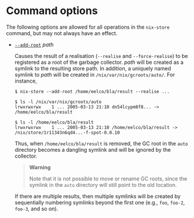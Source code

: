 # Command options

The following options are allowed for all operations in the `nix-store` command, but may not always have an effect.

- <span id="opt-add-root">[`--add-root`](#opt-add-root)</span> *path*

  Causes the result of a realisation (`--realise` and
  `--force-realise`) to be registered as a root of the garbage
  collector. *path* will be created as a symlink to the resulting
  store path. In addition, a uniquely named symlink to *path* will
  be created in `/nix/var/nix/gcroots/auto/`. For instance,

  ```console
  $ nix-store --add-root /home/eelco/bla/result --realise ...

  $ ls -l /nix/var/nix/gcroots/auto
  lrwxrwxrwx    1 ... 2005-03-13 21:10 dn54lcypm8f8... -> /home/eelco/bla/result

  $ ls -l /home/eelco/bla/result
  lrwxrwxrwx    1 ... 2005-03-13 21:10 /home/eelco/bla/result -> /nix/store/1r11343n6qd4...-f-spot-0.0.10
  ```

  Thus, when `/home/eelco/bla/result` is removed, the GC root in the
  `auto` directory becomes a dangling symlink and will be ignored by
  the collector.

  > **Warning**
  >
  > Note that it is not possible to move or rename GC roots, since
  > the symlink in the `auto` directory will still point to the old
  > location.

  If there are multiple results, then multiple symlinks will be
  created by sequentially numbering symlinks beyond the first one
  (e.g., `foo`, `foo-2`, `foo-3`, and so on).

